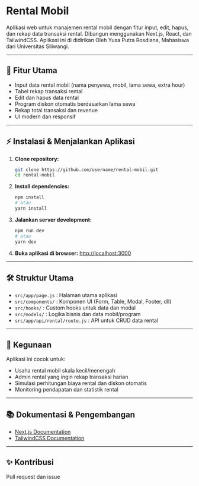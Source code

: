 # Rental Mobil 

Aplikasi web untuk manajemen rental mobil dengan fitur input, edit, hapus, dan rekap data transaksi rental. Dibangun menggunakan Next.js, React, dan TailwindCSS. Aplikasi ini di didirikan Oleh Yusa Putra Rosdiana, Mahasiswa dari Universitas Siliwangi.

---

## 🚗 Fitur Utama

- Input data rental mobil (nama penyewa, mobil, lama sewa, extra hour)
- Tabel rekap transaksi rental
- Edit dan hapus data rental
- Program diskon otomatis berdasarkan lama sewa
- Rekap total transaksi dan revenue
- UI modern dan responsif

---

## ⚡ Instalasi & Menjalankan Aplikasi

1. **Clone repository:**
   ```bash
   git clone https://github.com/username/rental-mobil.git
   cd rental-mobil
   ```

2. **Install dependencies:**
   ```bash
   npm install
   # atau
   yarn install
   ```

3. **Jalankan server development:**
   ```bash
   npm run dev
   # atau
   yarn dev
   ```

4. **Buka aplikasi di browser:**
   [http://localhost:3000](http://localhost:3000)

---

## 🛠️ Struktur Utama

- `src/app/page.js` : Halaman utama aplikasi
- `src/components/` : Komponen UI (Form, Table, Modal, Footer, dll)
- `src/hooks/` : Custom hooks untuk data dan modal
- `src/models/` : Logika bisnis dan data mobil/program
- `src/app/api/rental/route.js` : API untuk CRUD data rental

---

## 🎯 Kegunaan

Aplikasi ini cocok untuk:
- Usaha rental mobil skala kecil/menengah
- Admin rental yang ingin rekap transaksi harian
- Simulasi perhitungan biaya rental dan diskon otomatis
- Monitoring pendapatan dan statistik rental

---

## 📚 Dokumentasi & Pengembangan

- [Next.js Documentation](https://nextjs.org/docs)
- [TailwindCSS Documentation](https://tailwindcss.com/docs)

---

## ✨ Kontribusi

Pull request dan issue